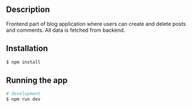 

## Description

Frontend part of blog application where users can create and delete posts and comments. All data is fetched from backend.

## Installation

```bash
$ npm install
```

## Running the app

```bash
# development
$ npm run dev




